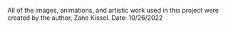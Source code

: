 All of the images, animations, and artistic work used in this project were created by the author, Zane Kissel. Date: 10/26/2022
